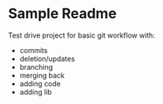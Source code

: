 Sample Readme
=============
Test drive project for basic git workflow with:
- commits
- deletion/updates
- branching
- merging back
- adding code
- adding lib

